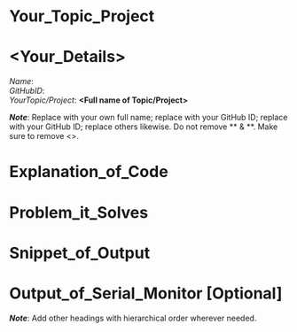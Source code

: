 # Your_Topic_Project

# <Your_Details>
  _Name_: **<Your Name>** <br />
  _GitHubID_: **<Your GitHub ID>** <br />
  _YourTopic/Project_: **<Full name of Topic/Project>** <br />

**_Note_**: Replace <Your Name> with your own full name; replace <Your GitHub ID> with your GitHub ID; replace <Your GitHub ID> with your GitHub ID; replace others likewise. Do not remove ** & **. Make sure to remove <>.

# Explanation_of_Code

# Problem_it_Solves

# Snippet_of_Output
  
# Output_of_Serial_Monitor [Optional]

**_Note_**: Add other headings with hierarchical order wherever needed.
